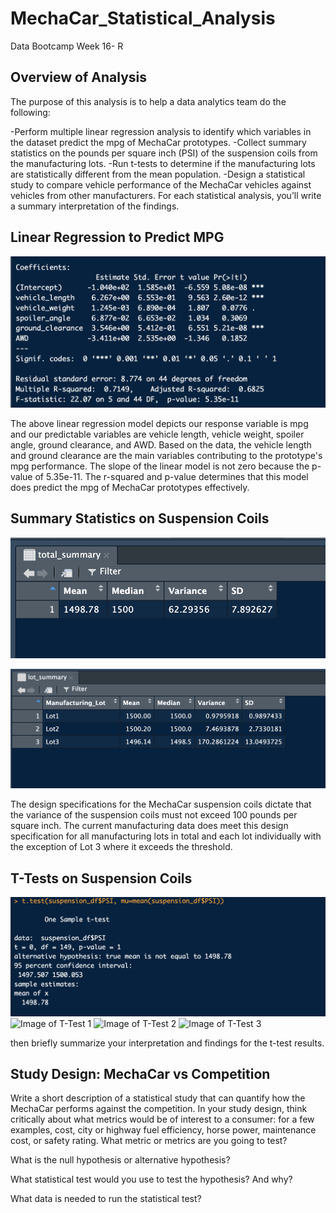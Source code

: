 # MechaCar_Statistical_Analysis
Data Bootcamp Week 16- R

## Overview of Analysis
The purpose of this analysis is to help a data analytics team do the following: 

-Perform multiple linear regression analysis to identify which variables in the dataset predict the mpg of MechaCar prototypes.
-Collect summary statistics on the pounds per square inch (PSI) of the suspension coils from the manufacturing lots.
-Run t-tests to determine if the manufacturing lots are statistically different from the mean population.
-Design a statistical study to compare vehicle performance of the MechaCar vehicles against vehicles from other manufacturers. For each statistical analysis, you’ll write a summary interpretation of the findings.

## Linear Regression to Predict MPG

![Image of Linear Regression](resources/linear_reg.png)

The above linear regression model depicts our response variable is mpg and our predictable variables are vehicle length, vehicle weight, spoiler angle, ground clearance, and AWD. Based on the data, the vehicle length and ground clearance are the main variables contributing to the prototype's mpg performance. The slope of the linear model is not zero because the p-value of 5.35e-11. The r-squared and p-value determines that this model does predict the mpg of MechaCar prototypes effectively.


## Summary Statistics on Suspension Coils

![Image of Total Summary](resources/total_summary.png)

![Image of Lot Summary](resources/lot_summary.png)


The design specifications for the MechaCar suspension coils dictate that the variance of the suspension coils must not exceed 100 pounds per square inch. The current manufacturing data does meet this design specification for all manufacturing lots in total and each lot individually with the exception of Lot 3 where it exceeds the threshold. 

## T-Tests on Suspension Coils
![Image of All T-Tests](resources/ttest_all_lots.png)
![Image of T-Test 1](resources/ttest_lot1)
![Image of T-Test 2](resources/ttest_lot2)
![Image of T-Test 3](resources/ttest_lots3)

then briefly summarize your interpretation and findings for the t-test results.

## Study Design: MechaCar vs Competition

Write a short description of a statistical study that can quantify how the MechaCar performs against the competition. In your study design, think critically about what metrics would be of interest to a consumer: for a few examples, cost, city or highway fuel efficiency, horse power, maintenance cost, or safety rating.
What metric or metrics are you going to test?

What is the null hypothesis or alternative hypothesis?

What statistical test would you use to test the hypothesis? And why?

What data is needed to run the statistical test?
